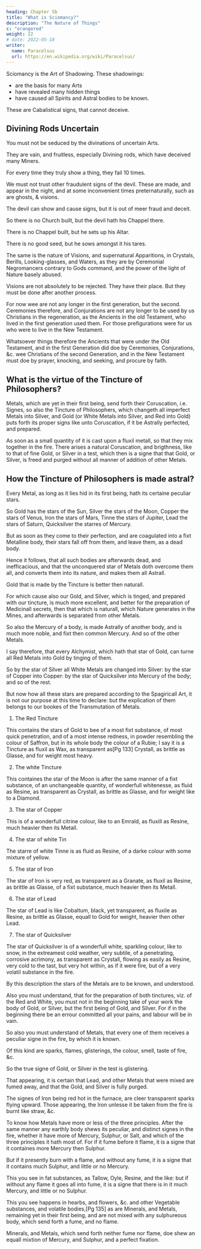 ```yaml
---
heading: Chapter 5b
title: "What is Sciomancy?"
description: "The Nature of Things"
c: "orangered"
weight: 22
# date: 2022-05-18
writer:
  name: Paracelsus
  url: https://en.wikipedia.org/wiki/Paracelsus/
---
```




Sciomancy is the Art of Shadowing. These shadowings:
- are the basis for many Arts
- have revealed many hidden things
- have caused all Spirits and Astral bodies to be known.

These are Cabalistical signs, that cannot deceive.

<!-- , and therefore diligently to bee taken notice of. -->


## Divining Rods Uncertain

<!-- You must therefore take heed that you suffer not your selves to be  -->
You must not be seduced by the divinations of uncertain Arts.

They are vain, and fruitless, especially Divining rods, which have deceived many Miners. 

For every time they truly show a thing, they fail 10 times.

We must not trust other fraudulent signs of the devil. These are made, and appear in the night, and at some inconvenient times preternaturally, such as are ghosts, & visions.

The devil can show and cause signs, but it is out of meer fraud and deceit.

So there is no Church built, but the devil hath his Chappel there. 

There is no Chappel built, but he sets up his Altar. 

There is no good seed, but he sows amongst it his tares. 

The same is the nature of Visions, and supernatural Apparitions, in Crystals, Berills, Looking-glasses, and Waters, as they are by Ceremonial Negromancers contrary to Gods command, and the power of the light of Nature basely abused.

Visions are not absolutely to be rejected. They have their place. But they must be done after another process. 

For now wee are not any longer in the first generation, but the second. Ceremonies therefore, and Conjurations are not any longer to be used by us Christians in the regeneration, as the Ancients in the old Testament, who lived in the first generation used them. For those prefigurations were for us who were to live in the New Testament.

Whatsoever things therefore the Ancients that were under the Old Testament, and in the first Generation did doe by Ceremonies, Conjurations, &c. wee Christians of the second Generation, and in the New Testament must doe by prayer, knocking, and seeking, and procure by faith.

<!-- ## The 3 chief points of the foundations of Magick and Cabalie -->

<!-- In these 3 chief points consists all the foundation of the Magicall, and Cabalisticall Art, by which wee may obtain whatsoever we desire, so that to us Christians nothing is impossible. -->

<!-- But wee shall desist to treat here of more things concerning these and other monuments of Cabalie, spoken of sufficiently in the book of Visions. 

I refer you thither, that you may see how wonderfully Christ the Son of God works by his Angels in us Christians, and the faithfull, and how brotherly he is conversant with us. Whence we are the true Angels, and members of Christ, as he is our head, as he  is in us, so we live in him, as is taught in the booke of the Lords Supper. -->

## What is the virtue of the Tincture of Philosophers?

<!-- But to returne to our purpose concerning Minerall signes, and especially concerning the Coruscation of Metalline veins, we must know, that as  -->

Metals, which are yet in their first being, send forth their Coruscation, i.e. Signes, so also the Tincture of Philosophers, which changeth all imperfect Metals into Silver, and Gold (or White Metals into Silver, and Red into Gold) puts forth its proper signs like unto Coruscation, if it be Astrally perfected, and prepared. 

As soon as a small quantity of it is cast upon a fluxil metall, so that they mix together in the fire. There arises a natural Coruscation, and brigthness, like to that of fine Gold, or Silver in a test, which then is a signe that that Gold, or Silver, is freed and purged without all manner of addition of other Metals.

## How the Tincture of Philosophers is made astral?

<!-- But how the Tincture of Philosophers is made Astrall, you must conceive it after this manner: -->

Every Metal, as long as it lies hid in its first being, hath its certaine peculiar stars.

So Gold has the stars of the Sun, Silver the stars of the Moon, Copper the stars of Venus, Iron the stars of Mars, Tinne the stars of Jupiter, Lead the stars of Saturn, Quicksilver the starres of Mercury.

But as soon as they come to their perfection, and are coagulated into a fixt Metalline body, their stars fall off from them, and leave them, as a dead body.

Hence it follows, that all such bodies are afterwards dead, and inefficacious, and that the unconquered star of Metals doth overcome them all, and converts them into its nature, and makes them all Astrall.

Gold that is made by the Tincture is better then naturall.

For which cause also our Gold, and Silver, which is tinged, and prepared with our tincture, is much more excellent, and better for the preparation of Medicinall secrets, then that which is naturall, which Nature generates in the Mines, and afterwards is separated from other Metals.

So also the Mercury of a body, is made Astrally of another body, and is much more noble, and fixt then common Mercury. And so of the other Metals.

I say therefore, that every Alchymist, which hath that star of Gold, can turne all Red Metals into Gold by tinging of them.

So by the star of Silver all White Metals are changed into Silver: by the star of Copper into Copper: by the star of Quicksilver into Mercury of the body; and so of the rest.

But now how all these stars are prepared according to the Spagiricall Art, it is not our purpose at this time to declare: but the explication of them belongs to our bookes of the Transmutation of Metals.



1. The Red Tincture

This contains the stars of Gold to bee of a most fixt substance, of most quick penetration, and of a most intense redness, in powder resembling the colour of Saffron, but in its whole body the colour of a Rubie; I say it is a Tincture as fluxil as Wax, as transparent as[Pg 133] Crystall, as brittle as Glasse, and for weight most heavy.

2. The white Tincture 

This containes the star of the Moon is after the same manner of a fixt substance, of an unchangeable quantity, of wonderfull whitenesse, as fluid as Resine, as transparent as Crystall, as brittle as Glasse, and for weight like to a Diamond.

3. The star of Copper

This is of a wonderfull citrine colour, like to an Emrald, as fluxill as Resine, much heavier then its Metall.

4. The star of white Tin

The starre of white Tinne is as fluid as Resine, of a darke colour with some mixture of yellow.

5. The star of Iron

The star of Iron is very red, as transparent as a Granate, as fluxil as Resine, as brittle as Glasse, of a fixt substance, much heavier then its Metall.

6. The star of Lead

The star of Lead is like Cobaltum, black, yet transparent, as fluxile as Resine, as brittle as Glasse, equall to Gold for weight, heavier then other Lead.

7. The star of Quicksilver

The star of Quicksilver is of a wonderfull white, sparkling colour, like to snow, in the extreamest cold weather, very subtile, of a penetrating, corrosive acrimony, as transparent as Crystall, flowing as easily as Resine, very cold to the tast, but very hot within, as if it were fire, but of a very volatil substance in the fire.

By this description the stars of the Metals are to be known, and understood.

Also you must understand, that for the preparation of both tinctures, viz. of the Red and White, you must not in the beginning take of your work the body of Gold, or Silver, but the first being of Gold, and Silver. For if in the beginning there be an errour committed all your pains, and labour will be in vain.

So also you must understand of Metals, that every one of them receives a peculiar signe in the fire, by which it is known.

Of this kind are sparks, flames, glisterings, the colour, smell, taste of fire, &c.

So the true signe of Gold, or Silver in the test is glistering.

That appearing, it is certain that Lead, and other Metals that were mixed are fumed away, and that the Gold, and Silver is fully purged.

The signes of Iron being red hot in the furnace, are cleer transparent sparks flying upward. Those appearing, the Iron unlesse it be taken from the fire is burnt like straw, &c.

To know how Metals have more or less of the three principles.
After the same manner any earthly body shews its peculiar, and distinct signes in the fire, whether it have more of Mercury, Sulphur, or Salt, and which of the three principles it hath most of. For if it fume before it flame, it is a signe that it containes more Mercury then Sulphur.

But if it presently burn with a flame, and without any fume, it is a signe that it contains much Sulphur, and little or no Mercury.

This you see in fat substances, as Tallow, Oyle, Resine, and the like: but if without any flame it goes all into fume, it is a signe that there is in it much Mercury, and little or no Sulphur.

This you see happens in hearbs, and flowers, &c. and other Vegetable substances, and volatile bodies,[Pg 135] as are Minerals, and Metals, remaining yet in their first being, and are not mixed with any sulphureous body, which send forth a fume, and no flame.

Minerals, and Metals, which send forth neither fume nor flame, doe shew an equall mixtion of Mercury, and Sulphur, and a perfect fixation.

